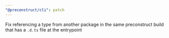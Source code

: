 ```yaml
---
"@preconstruct/cli": patch
---
```


Fix referencing a type from another package in the same preconstruct build that has a `.d.ts` file at the entrypoint
